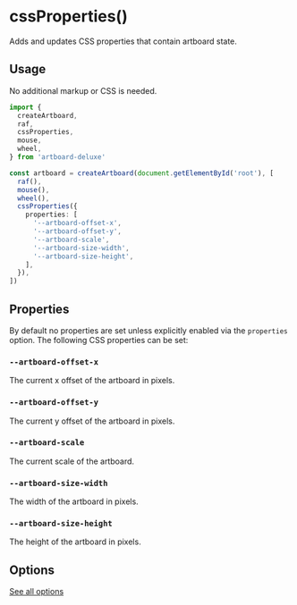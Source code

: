 # cssProperties()

Adds and updates CSS properties that contain artboard state.

<CodePen id="LEPzzgb" />

## Usage

No additional markup or CSS is needed.

```typescript
import {
  createArtboard,
  raf,
  cssProperties,
  mouse,
  wheel,
} from 'artboard-deluxe'

const artboard = createArtboard(document.getElementById('root'), [
  raf(),
  mouse(),
  wheel(),
  cssProperties({
    properties: [
      '--artboard-offset-x',
      '--artboard-offset-y',
      '--artboard-scale',
      '--artboard-size-width',
      '--artboard-size-height',
    ],
  }),
])
```

## Properties

By default no properties are set unless explicitly enabled via the `properties`
option. The following CSS properties can be set:

### `--artboard-offset-x`

The current x offset of the artboard in pixels.

### `--artboard-offset-y`

The current y offset of the artboard in pixels.

### `--artboard-scale`

The current scale of the artboard.

### `--artboard-size-width`

The width of the artboard in pixels.

### `--artboard-size-height`

The height of the artboard in pixels.

## Options

[See all options](/api/functions/cssProperties.html#parameters)
